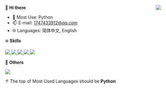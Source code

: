 <a href="#"><img align="right" src="https://github-readme-stats.vercel.app/api?username=xxtg666&count_private=true&show_icons=true" /></a>


👋 **Hi there**

<!--
**xxtg666/xxtg666** is a ✨ _special_ ✨ repository because its `README.md` (this file) appears on your GitHub profile.
Here are some ideas to get you started:
-->

- 🔭 Most Use: Python
- 📫 E-mail: 1747433912@qq.com
- 🌐 Languages: 简体中文, English

❄️ **Skills**

<a href="#"><img src="https://img.shields.io/badge/-Python-3e74a2?style=flat-square&logo=Python&logoColor=fff" />&nbsp;<img src="https://img.shields.io/badge/-JavaScript-f5dd19?style=flat-square&logo=JavaScript&logoColor=fff" />&nbsp;<img src="https://img.shields.io/badge/-HTML5-e84a25?style=flat-square&logo=HTML5&logoColor=fff" />&nbsp;<img src="https://img.shields.io/badge/-Node.js-339933?style=flat-square&logo=Node.js&logoColor=fff" />&nbsp;<img src="https://img.shields.io/badge/-Linux-000000?style=flat-square&logo=Linux&logoColor=fff" /></a>

🎄 **Others**

<a href="#"><img src="https://github-readme-stats.vercel.app/api/top-langs/?username=xxtg666&layout=compact&theme=light" /></a>

↑ The top of Most Used Languages should be **Python**
